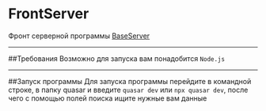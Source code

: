 # FrontServer
Фронт серверной программы [BaseServer](https://github.com/FoXeR928/BaseServer)
___________________________________________________________________________________________________________________________________________________________________________________
##Требования
Возможно для запуска вам понадобится ```Node.js```
___________________________________________________________________________________________________________________________________________________________________________________
##Запуск программы
Для запуска программы перейдите в командной строке, в папку quasar и введите ```quasar dev``` или ```npx quasar dev```, после чего с помощью полей поиска ищите нужные вам данные
